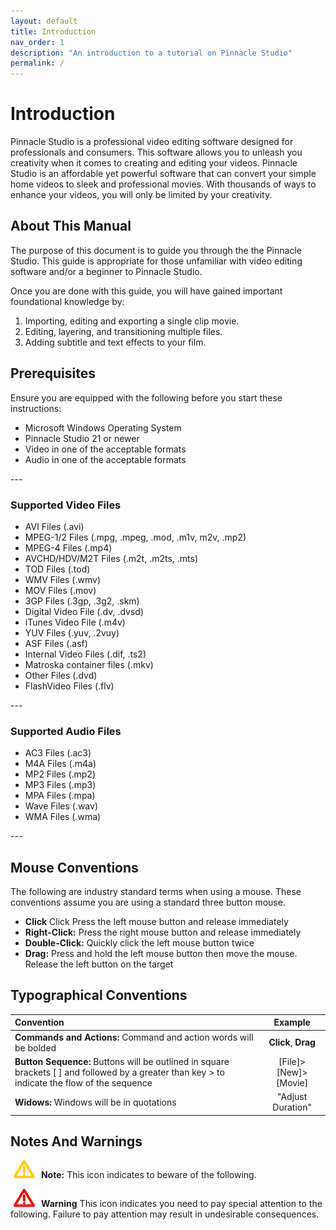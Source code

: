 ```yaml
---
layout: default
title: Introduction
nav_order: 1
description: "An introduction to a tutorial on Pinnacle Studio"
permalink: /
---
```


# Introduction
Pinnacle Studio is a professional video editing software designed for professionals and consumers. 
This software allows you to unleash you creativity when it comes to creating and editing your videos.
 Pinnacle Studio is an affordable yet powerful software that can convert your simple home videos to sleek 
 and professional movies. With thousands of ways to enhance your videos, you will only be limited by your creativity. 


## About This Manual
The purpose of this document is to guide you through the the Pinnacle Studio. 
This guide is appropriate for those unfamiliar with video editing software and/or a beginner to Pinnacle Studio. 

Once you are done with this guide, you will have gained important foundational knowledge by: 
<ol>
<li>Importing, editing and exporting a single clip movie.</li> 
<li>Editing, layering, and transitioning multiple files. </li> 
<li>Adding subtitle and text effects to your film. </li>
</ol>

## Prerequisites
Ensure you are equipped with the following before you start these instructions: 
 <ul>
 <li>Microsoft Windows Operating System</li>
 <li>Pinnacle Studio 21 or newer</li>
 <li>Video in one of the acceptable formats</li>
 <li>Audio in one of the acceptable formats</li>
 </ul>
---

### Supported Video Files 
<ul>
<li>AVI Files (.avi)</li>  
<li>MPEG-1/2 Files (.mpg, .mpeg, .mod, .m1v, m2v, .mp2)</li>  
<li>MPEG-4 Files (.mp4)</li>
<li>AVCHD/HDV/M2T Files (.m2t, .m2ts, .mts)</li>
<li>TOD Files (.tod)</li>
<li>WMV Files (.wmv)</li>
<li>MOV Files (.mov)</li>
<li>3GP Files (.3gp, .3g2, .skm)</li>
<li>Digital Video File (.dv, .dvsd)</li>
<li>iTunes Video File (.m4v)</li>
<li>YUV Files (.yuv, .2vuy)</li>
<li>ASF Files (.asf)</li>
<li>Internal Video Files (.dif, .ts2)</li>
<li>Matroska container files (.mkv)</li>
<li>Other Files (.dvd)</li>
<li>FlashVideo Files (.flv)</li>
</ul>
---

### Supported Audio Files 
<ul>
<li>AC3 Files (.ac3)</li>
<li>M4A Files (.m4a)</li>
<li>MP2 Files (.mp2)</li>
<li>MP3 Files (.mp3)</li>
<li>MPA Files (.mpa)</li>
<li>Wave Files (.wav)</li>
<li>WMA Files (.wma)</li>
</ul>
---

## Mouse Conventions
The following are industry standard terms when using a mouse. These conventions assume you are using a standard three 
button mouse.  
<ul>
<li> <b>Click</b> Click Press the left mouse button and release immediately </li>
<li> <b>Right-Click:</b> Press the right mouse button and release immediately </li>
<li> <b>Double-Click:</b> Quickly click the left mouse button twice </li>
<li> <b>Drag:</b> Press and hold the left mouse button then move the mouse. Release the left button on the target</li>
</ul>

## Typographical Conventions

| Convention                      | Example                     | 
| :---                            |    :----:                   | 
| **Commands and Actions:** Command and action words will be bolded | **Click**, **Drag**                           | 
| **Button Sequence:** Buttons will be outlined in square brackets [ ] and followed by a greater than key > to indicate the flow of the sequence             | [File]>[New]>[Movie]        |
| **Widows:** Windows will be in quotations                        | "Adjust Duration"                       |

 
 ## Notes And Warnings

![warning](docs/images/warning.png) **Note:** This icon indicates to beware of the following.

![critical](docs/images/critical.png) **Warning** This icon indicates you need to pay special attention to the following. 
Failure to pay attention may result in undesirable consequences.
 





